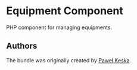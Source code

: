 Equipment Component
=================

PHP component for managing equipments.

Authors
-------

The bundle was originally created by [Paweł Kęska](mailto:projekty@pawelkeska.eu).